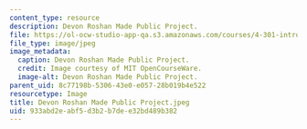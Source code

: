```yaml
---
content_type: resource
description: Devon Roshan Made Public Project.
file: https://ol-ocw-studio-app-qa.s3.amazonaws.com/courses/4-301-introduction-to-the-visual-arts-spring-2007/933abd2eabf5d3b2b7dee32bd489b382_DevonRoshanMadePublicProject.jpeg
file_type: image/jpeg
image_metadata:
  caption: Devon Roshan Made Public Project.
  credit: Image courtesy of MIT OpenCourseWare.
  image-alt: Devon Roshan Made Public Project.
parent_uid: 8c77198b-5306-43e0-e057-28b019b4e522
resourcetype: Image
title: Devon Roshan Made Public Project.jpeg
uid: 933abd2e-abf5-d3b2-b7de-e32bd489b382
---
```

